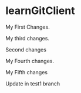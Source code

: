 # learnGitClient

My First Changes.

My third changes.

Second changes

My Fourth changes.

My Fifth changes

Update in test1 branch